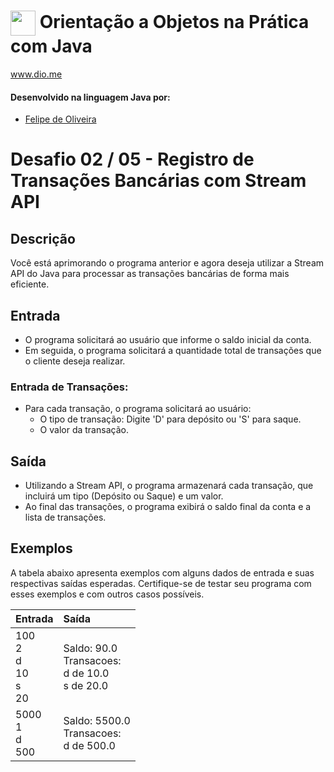 # <img align="center" width="40px" src="https://hermes.digitalinnovation.one/assets/diome/logo-minimized.png"> Orientação a Objetos na Prática com Java
www.dio.me


#### Desenvolvido na linguagem Java por:
- [Felipe de Oliveira](https://github.com/FelipeONMarques)

# Desafio 02 / 05 - Registro de Transações Bancárias com Stream API
## Descrição
Você está aprimorando o programa anterior e agora deseja utilizar a Stream API do Java para processar as transações bancárias de forma mais eficiente.
## Entrada


* O programa solicitará ao usuário que informe o saldo inicial da conta.
* Em seguida, o programa solicitará a quantidade total de transações que o cliente deseja realizar.

### Entrada de Transações:
* Para cada transação, o programa solicitará ao usuário:
    * O tipo de transação: Digite 'D' para depósito ou 'S' para saque.
    * O valor da transação.
## Saída

* Utilizando a Stream API, o programa armazenará cada transação, que incluirá um tipo (Depósito ou Saque) e um valor.
* Ao final das transações, o programa exibirá o saldo final da conta e a lista de transações.


## Exemplos
A tabela abaixo apresenta exemplos com alguns dados de entrada e suas respectivas saídas esperadas. Certifique-se de testar seu programa com esses exemplos e com outros casos possíveis.
<table>
  <thead>
    <tr align="left">
      <th>Entrada</th>
      <th>Saída</th>
    </tr>
  </thead>
  <tbody align="left">
    <tr>
      <td>100<br>
           2<br>
           d<br>
         10<br>
          s<br>
         20<br>
      </td>
      <td>Saldo: 90.0<br>
Transacoes:<br>
d de 10.0<br>
s de 20.0<br>
      </td>
    </tr>
    <tr>
      <td>5000<br>
1<br>
d<br>
500<br>
      </td>
      <td>Saldo: 5500.0<br>
Transacoes:<br>
d de 500.0<br></td>
    </tr>

  </tbody>
  <tfoot></tfoot>
</table>
